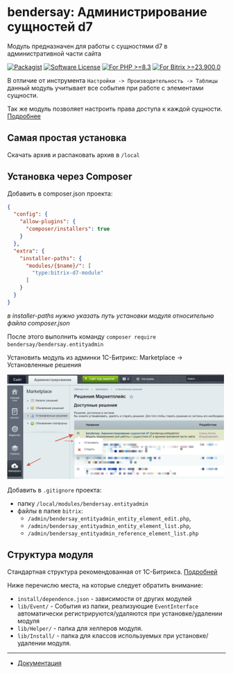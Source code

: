 # bendersay: Администрирование сущностей d7
Модуль предназначен для работы с сущностями d7 в административной части сайта

[![Packagist](https://img.shields.io/badge/package-bendersay/bendersay.entityadmin-blue.svg?style=flat-square)](https://packagist.org/packages/bendersay/bendersay.entityadmin)
[![Software License](https://img.shields.io/badge/license-MIT-brightgreen.svg?style=flat-square)](LICENSE)
[![For PHP >=8.3](https://img.shields.io/badge/PHP-%3E%3D_8.3-orange.svg?style=flat-square)](https://www.php.net/)
[![For Bitrix >=23.900.0](https://img.shields.io/badge/bitrix-%3E%3D_23.900.0-orange.svg?style=flat-square)](https://dev.1c-bitrix.ru/docs/versions.php)

В отличие от инструмента `Настройки -> Производительность -> Таблицы` данный модуль учитывает
все события при работе с элементами сущности.

Так же модуль позволяет настроить права доступа к каждой сущности.
[Подробнее](docs/settings.md)


## Самая простая установка 

Скачать архив и распаковать архив в `/local`

## Установка через Composer

Добавить в composer.json проекта:

```json lines
{
  "config": {
    "allow-plugins": {
      "composer/installers": true
    }
  },
  "extra": {
    "installer-paths": {
      "modules/{$name}/": [
        "type:bitrix-d7-module"
      ]
    }
  }
}
```
*в installer-paths нужно указать путь установки модуля относительно файла composer.json*

После этого выполнить команду `composer require bendersay/bendersay.entityadmin`

Установить модуль из админки 1С-Битрикс: Marketplace -> Установленные решения

<img src="./docs/images/settings/module-install.png" alt="аннотация меню" width="500"/>

Добавить в `.gitignore` проекта:
 * папку `/local/modules/bendersay.entityadmin`
 * файлы в папке `bitrix`:
   * `/admin/bendersay_entityadmin_entity_element_edit.php`,
   * `/admin/bendersay_entityadmin_entity_element_list.php`,
   * `/admin/bendersay_entityadmin_reference_element_list.php`

## Структура модуля

Стандартная структура рекомендованная от 1С-Битрикса. [Подробней](https://dev.1c-bitrix.ru/learning/course/index.php?COURSE_ID=43&LESSON_ID=2823&LESSON_PATH=3913.3435.4609.2823)

Ниже перечислю места, на которые следует обратить внимание:

- `install/dependence.json` - зависимости от других модулей
- `lib/Event/` - События из папки, реализующие `EventInterface` автоматически регистрируются/удаляются при установке/удалении модуля
- `lib/Helper/` - папка для хелперов модуля.
- `lib/Install/` - папка для классов используемых при установке/удалении модуля.

____

- [Документация](docs/instruction.md)

